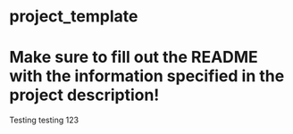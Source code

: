 # project_template
# Make sure to fill out the README with the information specified in the project description!

Testing testing 123
